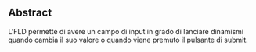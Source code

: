 ## Abstract

L'FLD permette di avere un campo di input in grado di lanciare dinamismi quando cambia il suo valore o quando viene premuto il pulsante di submit.
